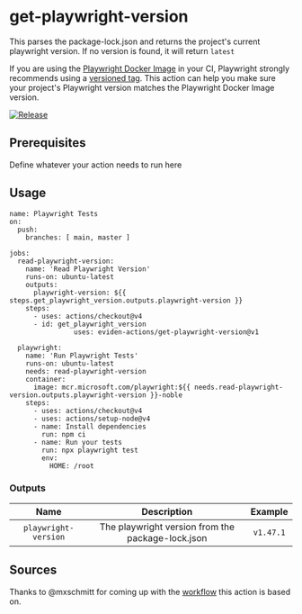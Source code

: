 # get-playwright-version

This parses the package-lock.json and returns the project's current playwright version.
If no version is found, it will return `latest`

If you are using the [Playwright Docker Image](https://mcr.microsoft.com/en-us/product/playwright/about) in your CI, Playwright strongly recommends using a [versioned tag](https://playwright.dev/docs/docker). This action can help you make sure your project's Playwright version matches the Playwright Docker Image version.

[![Release](https://github.com/eviden-actions/get-playwright-version/actions/workflows/release.yml/badge.svg#main)](https://github.com/eviden-actions/get-playwright-version/actions/workflows/release.yml)

## Prerequisites

Define whatever your action needs to run here

## Usage

```
name: Playwright Tests
on:
  push:
    branches: [ main, master ]

jobs:
  read-playwright-version:
    name: 'Read Playwright Version'
    runs-on: ubuntu-latest
    outputs:
      playwright-version: ${{ steps.get_playwright_version.outputs.playwright-version }}
    steps:
      - uses: actions/checkout@v4
      - id: get_playwright_version
				uses: eviden-actions/get-playwright-version@v1

  playwright:
    name: 'Run Playwright Tests'
    runs-on: ubuntu-latest
    needs: read-playwright-version
    container:
      image: mcr.microsoft.com/playwright:${{ needs.read-playwright-version.outputs.playwright-version }}-noble
    steps:
      - uses: actions/checkout@v4
      - uses: actions/setup-node@v4
      - name: Install dependencies
        run: npm ci
      - name: Run your tests
        run: npx playwright test
        env:
          HOME: /root
```

### Outputs

|         Name         |                    Description                    |  Example  |
| :------------------: | :-----------------------------------------------: | :-------: |
| `playwright-version` | The playwright version from the package-lock.json | `v1.47.1` |

## Sources

Thanks to @mxschmitt for coming up with the [workflow](https://github.com/microsoft/playwright/issues/32483#issuecomment-2348193597) this action is based on.
